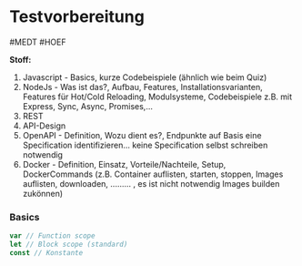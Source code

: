 # Testvorbereitung 
#MEDT #HOEF

**Stoff:**
1. Javascript - Basics, kurze Codebeispiele (ähnlich wie beim Quiz)
2. NodeJs - Was ist das?, Aufbau, Features, Installationsvarianten, Features für Hot/Cold Reloading, Modulsysteme, Codebeispiele z.B. mit Express, Sync, Async, Promises,...
3. REST
4. API-Design
5. OpenAPI - Definition, Wozu dient es?, Endpunkte auf Basis eine Specification identifizieren... keine Specification selbst schreiben notwendig
6. Docker - Definition, Einsatz, Vorteile/Nachteile, Setup, DockerCommands (z.B. Container auflisten, starten, stoppen, Images auflisten, downloaden, ......... , es ist nicht notwendig Images builden zukönnen)


### Basics

```js
var // Function scope
let // Block scope (standard)
const // Konstante
```